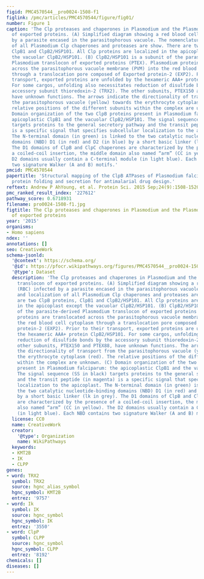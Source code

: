 ```yaml
---
figid: PMC4570544__pro0024-1508-f1
figlink: /pmc/articles/PMC4570544/figure/fig01/
number: Figure 1
caption: 'The Clp proteases and chaperones in Plasmodium and the Plasmodium translocon
  of exported proteins. (A) Simplified diagram showing a red blood cell (RBC) infected
  by a parasite encased in the parasitophorous vacuole. The nomenclature and localization
  of all Plasmodium Clp chaperones and proteases are show. There are two ClpB proteins,
  ClpB1 and ClpB2/HSP101. All Clp proteins are localized in the apicoplast except
  the vacuolar ClpB2/HSP101. (B) ClpB2/HSP101 is a subunit of the parasite-derived
  Plasmodium translocon of exported proteins (PTEX). Plasmodium proteins are translocated
  across the parasitophorous vacuole membrane (PVM) into the red blood cell cytoplasm
  through a translocation pore composed of Exported protein-2 (EXP2). Prior to their
  transport, exported proteins are unfolded by the hexameric AAA+ protein ClpB2/HSP101.
  For some cargos, unfolding also necessitates reduction of disulfide bonds by the
  accessory subunit thioredoxin-2 (TRX2). The other subunits, PTEX150 and PTEX88,
  have unknown functions. The arrows indicate the directionality of transport from
  the parasitophorous vacuole (yellow) towards the erythrocyte cytoplasm (red). The
  relative positions of the different subunits within the complex are unknown. (C)
  Domain organization of the two ClpB proteins present in Plasmodium falciparum: the
  apicoplastic ClpB1 and the vacuolar ClpB2/HSP101. The signal sequence (SS in black)
  targets proteins to the general secretory pathway and the transit peptide (in magenta)
  is a specific signal that specifies subcellular localization to the apicoplast.
  The N-terminal domain (in green) is linked to the two catalytic nucleotide-binding
  domains (NBD) D1 (in red) and D2 (in blue) by a short basic linker (lk in grey).
  The D1 domains of ClpB and ClpC chaperones are characterized by the presence of
  a coiled-coil insertion, the middle domain also named “arm” (CC in yellow). The
  D2 domains usually contain a C-terminal module (in light blue). Each NBD contains
  two signature Walker (A and B) motifs.'
pmcid: PMC4570544
papertitle: 'Structural mapping of the ClpB ATPases of Plasmodium falciparum: Targeting
  protein folding and secretion for antimalarial drug design.'
reftext: Andrew P AhYoung, et al. Protein Sci. 2015 Sep;24(9):1508-1520.
pmc_ranked_result_index: '227612'
pathway_score: 0.6718931
filename: pro0024-1508-f1.jpg
figtitle: The Clp proteases and chaperones in Plasmodium and the Plasmodium translocon
  of exported proteins
year: '2015'
organisms:
- Homo sapiens
ndex: ''
annotations: []
seo: CreativeWork
schema-jsonld:
  '@context': https://schema.org/
  '@id': https://pfocr.wikipathways.org/figures/PMC4570544__pro0024-1508-f1.html
  '@type': Dataset
  description: 'The Clp proteases and chaperones in Plasmodium and the Plasmodium
    translocon of exported proteins. (A) Simplified diagram showing a red blood cell
    (RBC) infected by a parasite encased in the parasitophorous vacuole. The nomenclature
    and localization of all Plasmodium Clp chaperones and proteases are show. There
    are two ClpB proteins, ClpB1 and ClpB2/HSP101. All Clp proteins are localized
    in the apicoplast except the vacuolar ClpB2/HSP101. (B) ClpB2/HSP101 is a subunit
    of the parasite-derived Plasmodium translocon of exported proteins (PTEX). Plasmodium
    proteins are translocated across the parasitophorous vacuole membrane (PVM) into
    the red blood cell cytoplasm through a translocation pore composed of Exported
    protein-2 (EXP2). Prior to their transport, exported proteins are unfolded by
    the hexameric AAA+ protein ClpB2/HSP101. For some cargos, unfolding also necessitates
    reduction of disulfide bonds by the accessory subunit thioredoxin-2 (TRX2). The
    other subunits, PTEX150 and PTEX88, have unknown functions. The arrows indicate
    the directionality of transport from the parasitophorous vacuole (yellow) towards
    the erythrocyte cytoplasm (red). The relative positions of the different subunits
    within the complex are unknown. (C) Domain organization of the two ClpB proteins
    present in Plasmodium falciparum: the apicoplastic ClpB1 and the vacuolar ClpB2/HSP101.
    The signal sequence (SS in black) targets proteins to the general secretory pathway
    and the transit peptide (in magenta) is a specific signal that specifies subcellular
    localization to the apicoplast. The N-terminal domain (in green) is linked to
    the two catalytic nucleotide-binding domains (NBD) D1 (in red) and D2 (in blue)
    by a short basic linker (lk in grey). The D1 domains of ClpB and ClpC chaperones
    are characterized by the presence of a coiled-coil insertion, the middle domain
    also named “arm” (CC in yellow). The D2 domains usually contain a C-terminal module
    (in light blue). Each NBD contains two signature Walker (A and B) motifs.'
  license: CC0
  name: CreativeWork
  creator:
    '@type': Organization
    name: WikiPathways
  keywords:
  - KMT2B
  - IK
  - CLPP
genes:
- word: TRX2
  symbol: TRX2
  source: hgnc_alias_symbol
  hgnc_symbol: KMT2B
  entrez: '9757'
- word: Ik
  symbol: IK
  source: hgnc_symbol
  hgnc_symbol: IK
  entrez: '3550'
- word: ClpP
  symbol: CLPP
  source: hgnc_symbol
  hgnc_symbol: CLPP
  entrez: '8192'
chemicals: []
diseases: []
---
```

